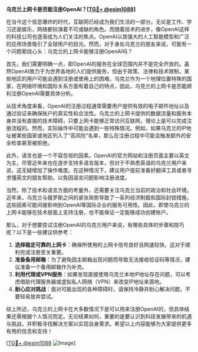 **乌克兰上网卡是否能注册OpenAI？[[TG💪+ @esim1088](https://t.me/s/esim1088)]**

在当今这个信息爆炸的时代，互联网已经成为我们生活的一部分。无论是工作、学习还是娱乐，网络都扮演着不可或缺的角色。而随着技术的进步，像OpenAI这样的科技公司也逐渐成为人们关注的焦点。OpenAI以其强大的人工智能模型和广泛的应用场景吸引了全球用户的目光。然而，对于身处乌克兰的朋友来说，可能有一个问题萦绕心头：乌克兰的上网卡能够注册OpenAI吗？

首先，我们需要明确一点，即OpenAI的服务在全球范围内并不是完全开放的。虽然OpenAI致力于为世界各地的人们提供服务，但由于政策、法律和技术限制，某些地区的用户可能会遇到注册或使用上的困难。乌克兰作为一个地理位置特殊的国家，在网络环境和国际关系方面有着自己的特点，因此，乌克兰的上网卡是否能顺利注册OpenAI需要具体分析。

从技术角度来看，OpenAI的注册过程通常需要用户提供有效的电子邮件地址以及通过验证来确保账户的真实性和合法性。乌克兰的上网卡提供的数据流量和服务本身并没有直接的技术障碍，只要上网卡能够正常访问互联网，理论上是可以完成注册流程的。然而，实际操作中可能会遇到一些特殊情况。例如，如果乌克兰的IP地址被某些国家或地区列入了“高风险”名单，那么在注册过程中可能会触发额外的安全检查甚至被拒绝。

此外，语言也是一个不容忽视的因素。OpenAI的官方网站和注册页面主要以英文为主，尽管近年来也在逐步支持多语言版本，但对于不熟悉英语的乌克兰用户来说，这无疑增加了操作难度。在这种情况下，建议用户提前准备好翻译工具或者寻求懂英文的朋友帮助，以免因语言问题影响注册进度。

当然，除了技术和语言方面的考量外，还需要关注乌克兰当前的政治和社会环境。近年来，乌克兰与俄罗斯之间的紧张局势导致了一系列经济制裁和国际封锁措施，这些因素可能间接影响到OpenAI等国际企业的服务可用性。因此，即使乌克兰的上网卡能够在技术层面上支持注册，也不能保证一定能够成功创建账户。

那么，对于想要尝试注册OpenAI的乌克兰用户来说，有哪些具体的步骤和技巧呢？以下是一些建议供参考：

1. **选择稳定可靠的上网卡**：确保所使用的上网卡信号良好且网速较快，这对于顺利完成注册至关重要。
2. **准备备用邮箱**：为了避免因主邮箱出现问题而导致无法接收验证码等情况，建议准备一个备用邮箱作为补充。
3. **利用代理或VPN服务**：如果发现直接使用乌克兰本地IP地址存在问题，可以考虑借助代理服务器或虚拟私人网络（VPN）来改变IP地址来源地。
4. **耐心应对挑战**：面对可能出现的各种障碍时，请保持冷静并耐心解决问题，不要轻易放弃尝试。

综上所述，乌克兰的上网卡在大多数情况下是可以用来注册OpenAI的，但具体结果还需根据个人情况而定。无论结果如何，重要的是要认识到科技发展带来的机遇与挑战，并积极寻找解决方案以实现自身需求。希望以上内容能够为大家提供更多有用的信息和支持！

[[TG💪+ @esim1088](https://t.me/s/esim1088) ![Image](https://i.postimg.cc/4NQfJmqS/Snipaste-2025-05-13-00-14-12.png)]